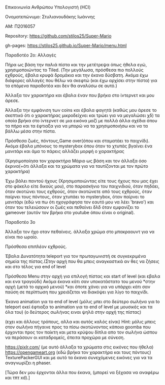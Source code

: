 Επικοινωνία Ανθρώπου Υπολογιστή (HCI)

Ονοματεπώνυμο: Στυλιανουδάκης Ιωάννης

ΑΜ: Π2016057

Repository: https://github.com/stilos25/Super-Mario

gh-pages: https://stilos25.github.io/Super-Mario/menu.html





Παραδοτέο 2ο: Αλλαγές
 

Πήρα ως βάση την παλιά πίστα και την μετέτρεψα όπως ήθελα εγώ, χρησιμοποιώντας το Tiled.
(Την μεγάλωσα, πρόσθεσα πιο πολλούς εχθρούς, έβαλα κρυφά δρομάκια και την έκανα δύσβατη.
Ακόμα έχω διάφορες αλλαγές που θέλω να σκεφτώ (και έχω αρχίσει στην πίστα) για τα επόμενα παραδοτέα και δεν θα αναλύσω σε αυτό.)


Άλλαξα τον χαρακτήρα και έβαλα έναν που βρήκα στο ίντερνετ και μου άρεσε. 


Άλλαξα την εμφάνιση των coins και έβαλα φαγητά (καθώς μου άρεσε το σκεπτικό ότι ο χαρακτήρας μικροδείχνει και τρώει για να μεγαλώσει χδ) τα οποία βρήκα στο ίντερνετ σε μια εικόνα μαζί με πολλά άλλα σχέδια όπου τα πήρα και τα έφτιαξα για να μπορώ να τα χρησιμοποιήσω και να τα βάλλω μέσα στην πίστα.


Πρόσθεσα ζωές, πόντους,Game over(όπου και σταματάει το παιχνίδι).
Ακόμα έβαλα μπόνους το mysterybox όπου όταν το χτυπάς βγαίνει ένα μανιτάρι και άμα το πάρεις αλλάζει μορφή ο χαρακτήρας

(Χρησιμοποίησα τον χαρακτήρα Μάριο ως βάση και τον άλλαξα όσο έκρινα(+ότι άλλαξα και τα χρώματα για να ταυτίζονται με τον πρώτο χαρακτήρα)


Έχω βάλει παντού ήχους (Χρησιμοποιώντας είτε τους ήχους που μας έχει στο φάκελο είτε δικούς μου), στο παρασκήνιο του παιχνιδιού, όταν πηδάει, όταν σκοτώνει τους εχθρούς, όταν σκοτώνετε από τους εχθρούς, όταν παίρνει τους πόντους, όταν χτυπάει το mysterybox, όταν παίρνει το μανιτάρι (εδώ να πω ότι ηχογράφησα τον εαυτό μου να λέει 'bravo') και όταν του τελειώσουν οι ζωές και πεθαίνει δλδ όταν εμφανίζει το gameover (αυτόν τον βρήκα στο youtube όπου είναι ο original).





Παραδοτέο 3ο

Άλλαξα τον ήχο οταν πεθαίνεις. άλλαξα χρώμα στο μπακραουντ για να είναι πιο ωραίο.

Πρόσθεσα επιπλέον εχθρούς.

Έβαλα Δυνατότητα teleport για τον πρωταγωνιστή σε συγκεκριμένα σημεία της πίστας.(Στην αρχή που θα μπεις αναγκαστικά αν θες να ζήσεις και στο τέλος για end of level

Πρόσθεσα Μenu στην αρχή για επιλογή πίστας και start of level (και εβαλα και ενα τραγούδι) Ακόμα έκανα κάτι σαν υποκατάστατο του μενού *στην αρχή (μετά το αρχικό μενού) *και όποτε χάνει για να υπάρχει κάτι σαν παύση σε περίπτωση που χρειάζεται να διακόψει για λίγο το παιχνίδι.

Έκανα animation για το end of level (μόλις μπει στο δεύτερο σωλήνα για to teleport εκεί έφτιαξα το animation για το end of level με μουσικές και τα όλα του) (ο δεύτερος σωλήνας ειναι ψηλά στην αρχή της πίστας)

(εχει και άλλους τρόπους, αλλα και αυτός καλός είναι) Hint: μόλις μπεις στον σωλήνα πήγαινε προς τα πίσω σκοτώνοντας κάποια goomba που έρχονται προς τον παίκτη και μετα κρύψου δίπλα απο τον σωλήνα ώσπου να περάσουν οι καταδρομείς, έπειτα προχώρα με σύνεση.

https://pixlr.com/ (με αυτό άλλαξα τα χρώματα στις εικόνες που ήθελα)
https://opengameart.org (εδώ βρήκα τον χαρακτήρα και τους πόντους)
TexturePackerGUI και με αυτό τα έκανα συνεχόμενες εικόνες για να τα αναγνωρίζει η phaser.






[Τώρα δεν μου έρχονται άλλα που έκανα, (μπορεί να ξέχασα να αναφέρω και τπτ xd).]


